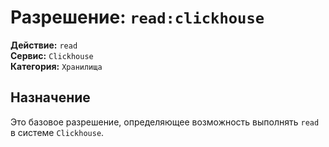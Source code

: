 # Разрешение: `read:clickhouse`

**Действие:** `read`  
**Сервис:** `Clickhouse`  
**Категория:** `Хранилища`

## Назначение
Это базовое разрешение, определяющее возможность выполнять `read` в системе `Clickhouse`.
